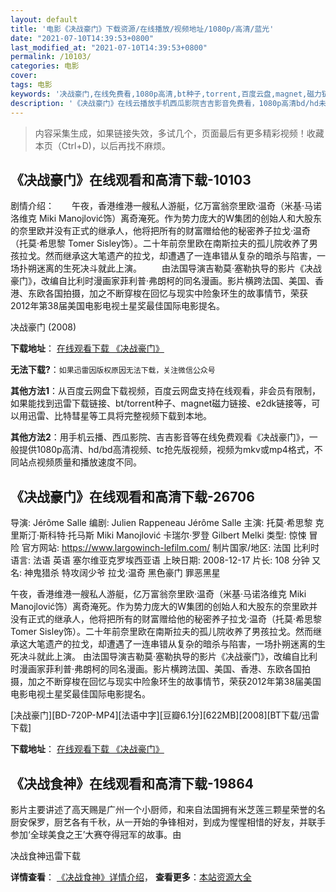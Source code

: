 ```yaml
---
layout: default
title: '电影《决战豪门》下载资源/在线播放/视频地址/1080p/高清/蓝光'
date: "2021-07-10T14:39:53+0800"
last_modified_at: "2021-07-10T14:39:53+0800"
permalink: /10103/
categories: 电影
cover:
tags: 电影
keywords: '决战豪门,在线免费看,1080p高清,bt种子,torrent,百度云盘,magnet,磁力链,迅雷下载资源'
description: '《决战豪门》在线云播放手机西瓜影院吉吉影音免费看，1080p高清bd/hd未删减完整版和tc抢先枪版，mkv/mp4格式，附带bt/torrent种子、magnet/磁力链、百度云盘、网盘资源迅雷下载链接'
---
```


>内容采集生成，如果链接失效，多试几个，页面最后有更多精彩视频！收藏本页（Ctrl+D)，以后再找不麻烦。


## 《决战豪门》在线观看和高清下载-10103

剧情介绍：　　午夜，香港维港一艘私人游艇，亿万富翁奈里欧·温奇（米基·马诺洛维克 Miki Manojlović饰）离奇淹死。作为势力庞大的W集团的创始人和大股东的奈里欧并没有正式的继承人，他将把所有的财富赠给他的秘密养子拉戈·温奇（托莫·希思黎 Tomer Sisley饰）。二十年前奈里欧在南斯拉夫的孤儿院收养了男孩拉戈。然而继承这大笔遗产的拉戈，却遭遇了一连串错从复杂的暗杀与陷害，一场扑朔迷离的生死决斗就此上演。 　　由法国导演吉勒莫·塞勒执导的影片《决战豪门》，改编自比利时漫画家菲利普·弗朗柯的同名漫画。影片横跨法国、美国、香港、东欧各国拍摄，加之不断穿梭在回忆与现实中险象环生的故事情节，荣获2012年第38届美国电影电视土星奖最佳国际电影提名。


决战豪门 (2008)

**下载地址**： [在线观看下载 《决战豪门》](https://www.btbtdy.me/btdy/dy8644.html) 


**无法下载?**：`如果迅雷因版权原因无法下载，关注微信公众号 `

**其他方法1**：从百度云网盘下载视频，百度云网盘支持在线观看，非会员有限制，如果能找到迅雷下载链接、bt/torrent种子、magnet磁力链接、e2dk链接等，可以用迅雷、比特彗星等工具将完整视频下载到本地。

**其他方法2**：用手机云播、西瓜影院、吉吉影音等在线免费观看《决战豪门》，一般提供1080p高清、hd/bd高清视频、tc抢先版视频，视频为mkv或mp4格式，不同站点视频质量和播放速度不同。


## 《决战豪门》在线观看和高清下载-26706

导演: Jérôme Salle 编剧: Julien Rappeneau Jérôme Salle 主演: 托莫·希思黎 克里斯汀·斯科特·托马斯 Miki Manojlović 卡瑞尔·罗登 Gilbert Melki 类型: 惊悚 冒险 官方网站: https://www.largowinch-lefilm.com/ 制片国家/地区: 法国 比利时 语言: 法语 英语 塞尔维亚克罗埃西亚语 上映日期: 2008-12-17 片长: 108 分钟 又名: 神鬼猎杀 特攻阔少爷 拉戈·温奇 黑色豪门 罪恶黑星

午夜，香港维港一艘私人游艇，亿万富翁奈里欧·温奇（米基·马诺洛维克 Miki Manojlović饰）离奇淹死。作为势力庞大的W集团的创始人和大股东的奈里欧并没有正式的继承人，他将把所有的财富赠给他的秘密养子拉戈·温奇（托莫·希思黎 Tomer Sisley饰）。二十年前奈里欧在南斯拉夫的孤儿院收养了男孩拉戈。然而继承这大笔遗产的拉戈，却遭遇了一连串错从复杂的暗杀与陷害，一场扑朔迷离的生死决斗就此上演。 由法国导演吉勒莫·塞勒执导的影片《决战豪门》，改编自比利时漫画家菲利普·弗朗柯的同名漫画。影片横跨法国、美国、香港、东欧各国拍摄，加之不断穿梭在回忆与现实中险象环生的故事情节，荣获2012年第38届美国电影电视土星奖最佳国际电影提名。


[决战豪门][BD-720P-MP4][法语中字][豆瓣6.1分][622MB][2008][BT下载/迅雷下载]

**下载地址**： [在线观看下载 《决战豪门》](https://www.btdx8.com/torrent/largo_winch_2008.html) 


## 《决战食神》在线观看和高清下载-19864

影片主要讲述了高天赐是广州一个小厨师，和来自法国拥有米芝莲三颗星荣誉的名厨安保罗，厨艺各有千秋，从一开始的争锋相对，到成为惺惺相惜的好友，并联手参加‘全球美食之王’大赛夺得冠军的故事。由


决战食神迅雷下载

**详情查看**： [《决战食神》详情介绍](/movie/19864/)， **查看更多**：[本站资源大全](/movie/t/all/)


